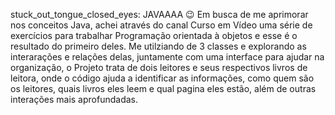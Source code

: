 stuck_out_tongue_closed_eyes:	JAVAAAA  :wink:
Em busca de me aprimorar nos conceitos Java, achei através do canal Curso em Vídeo uma série de exercícios para trabalhar Programação orientada à objetos e esse é o resultado do primeiro deles.
Me utilziando de 3 classes e explorando as interarações e relações delas, juntamente com uma interface para ajudar na organização, o Projeto trata de dois leitores e seus respectivos livros de leitora, onde o código ajuda a identificar as informações, como quem são os leitores, quais livros eles leem e qual pagina eles estão, além de outras interações mais aprofundadas.
